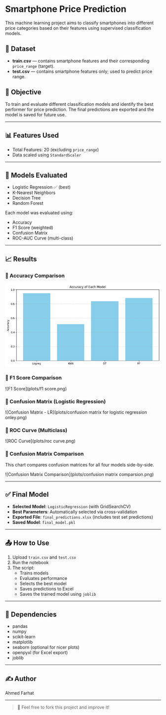 
# Smartphone Price Prediction

This machine learning project aims to classify smartphones into different price categories based on their features using supervised classification models.

## 📁 Dataset

- **train.csv** — contains smartphone features and their corresponding `price_range` (target).
- **test.csv** — contains smartphone features only; used to predict price range.

## 🎯 Objective

To train and evaluate different classification models and identify the best performer for price prediction. The final predictions are exported and the model is saved for future use.

---

## 📊 Features Used

- Total Features: 20 (excluding `price_range`)
- Data scaled using `StandardScaler`

---

## 🧠 Models Evaluated

- Logistic Regression ✅ (best)
- K-Nearest Neighbors
- Decision Tree
- Random Forest

Each model was evaluated using:
- Accuracy
- F1 Score (weighted)
- Confusion Matrix
- ROC-AUC Curve (multi-class)

---

## 📈 Results

### 🔹 Accuracy Comparison

![Accuracy](plots/accuracy.png)

### 🔹 F1 Score Comparison

![F1 Score](plots/f1 score.png)

### 🔹 Confusion Matrix (Logistic Regression)

![Confusion Matrix - LR](plots/confusion matrix for logistic regression onley.png)

### 🔹 ROC Curve (Multiclass)

![ROC Curve](plots/roc curve.png)

### 🔹 Confusion Matrix Comparison

This chart compares confusion matrices for all four models side-by-side.

![Confusion Matrix Comparison](plots/confusion matrix comparsion.png)

---

## ✅ Final Model

- **Selected Model**: `LogisticRegression` (with GridSearchCV)
- **Best Parameters**: Automatically selected via cross-validation
- **Exported File**: `final_predictions.xlsx` (includes test set predictions)
- **Saved Model**: `final_model.pkl`

---

## 📤 How to Use

1. Upload `train.csv` and `test.csv`
2. Run the notebook
3. The script:
    - Trains models
    - Evaluates performance
    - Selects the best model
    - Saves predictions to Excel
    - Saves the trained model using `joblib`

---

## 📎 Dependencies

- pandas
- numpy
- scikit-learn
- matplotlib
- seaborn (optional for nicer plots)
- openpyxl (for Excel export)
- joblib

---

## ✍️ Author

Ahmed Farhat

---

> 🔁 Feel free to fork this project and improve it!
